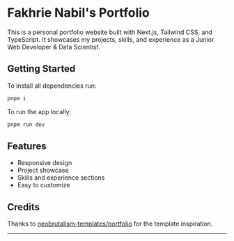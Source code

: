 # Fakhrie Nabil's Portfolio

This is a personal portfolio website built with Next.js, Tailwind CSS, and TypeScript. It showcases my projects, skills, and experience as a Junior Web Developer & Data Scientist.

## Getting Started

To install all dependencies run:

```bash
pnpm i
```

To run the app locally:

```bash
pnpm run dev
```

## Features

- Responsive design
- Project showcase
- Skills and experience sections
- Easy to customize

## Credits

Thanks to [neobrutalism-templates/portfolio](https://github.com/neobrutalism-templates/portfolio/generate) for the template inspiration.

---
